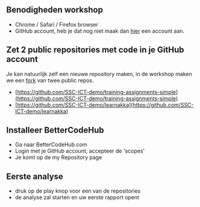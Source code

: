 ## Benodigheden workshop
- Chrome / Safari / Firefox browser
- GitHub account, heb je dat nog niet maak dan [hier](https://github.com/join?source=header-home) een account  aan.

## Zet 2 public repositories met code in je GitHub account
Je kan natuurlijk zelf een nieuwe repository maken, in de workshop maken we een [fork](https://help.github.com/articles/fork-a-repo/) van twee public repos.

- [https://github.com/SSC-ICT-demo/training-assignments-simple](https://github.com/SSC-ICT-demo/training-assignments-simple)
- [https://github.com/SSC-ICT-demo/learnakka](https://github.com/SSC-ICT-demo/learnakka)

## Installeer BetterCodeHub
- Ga naar BetterCodeHub.com 
- Login met je GitHub account, accepteer de 'scopes'
- Je komt op de my Repository page

## Eerste analyse
- druk op de play knop voor een van de repositories
- de analyse zal starten en uw eerste rapport opent




